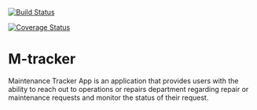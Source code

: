 [![Build Status](https://travis-ci.org/veeqtor/M-tracker.svg?branch=ch-integrate-travisCI-157648378)](https://travis-ci.org/veeqtor/M-tracker)

[![Coverage Status](https://coveralls.io/repos/github/veeqtor/M-tracker/badge.svg?branch=ch-integrate-travisCI-157648378)](https://coveralls.io/github/veeqtor/M-tracker?branch=ch-integrate-travisCI-157648378)

# M-tracker
Maintenance Tracker App is an application that provides users with the ability to reach out to operations or repairs department regarding repair or maintenance requests and monitor the status of their request.

